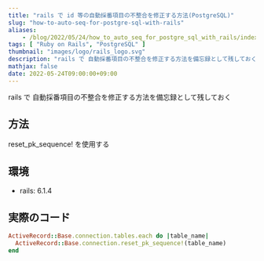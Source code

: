 ```yaml
---
title: "rails で id 等の自動採番項目の不整合を修正する方法(PostgreSQL)"
slug: "how-to-auto-seq-for-postgre-sql-with-rails"
aliases:
    - /blog/2022/05/24/how_to_auto_seq_for_postgre_sql_with_rails/index.html
tags: [ "Ruby on Rails", "PostgreSQL" ]
thumbnail: "images/logo/rails_logo.svg"
description: "rails で 自動採番項目の不整合を修正する方法を備忘録として残しておく"
mathjax: false
date: 2022-05-24T09:00:00+09:00
---
```


rails で 自動採番項目の不整合を修正する方法を備忘録として残しておく

## 方法

reset_pk_sequence! を使用する

## 環境

* rails: 6.1.4

## 実際のコード

```rb
ActiveRecord::Base.connection.tables.each do |table_name|
  ActiveRecord::Base.connection.reset_pk_sequence!(table_name)
end
```
